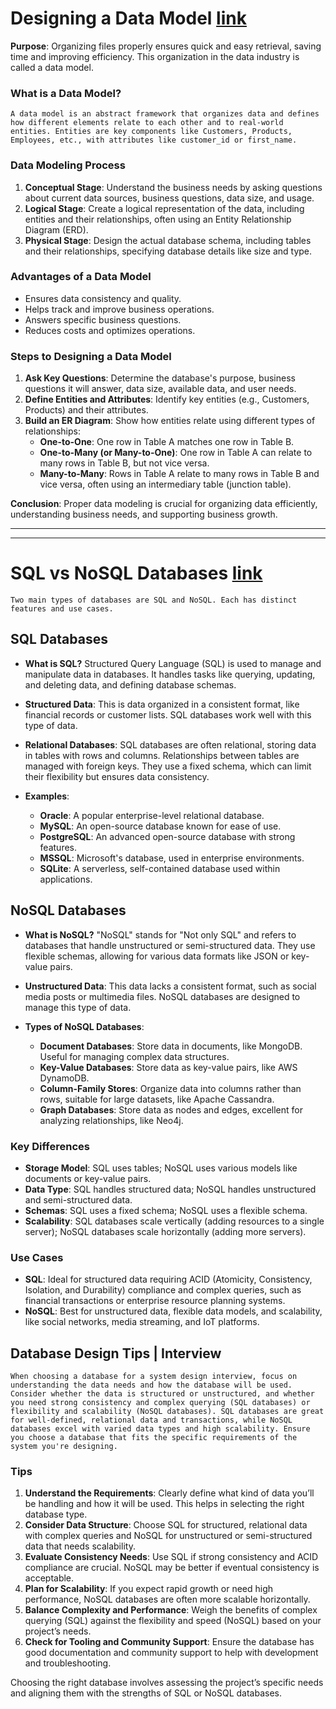 # **Designing a Data Model** [link](https://medium.com/geekculture/designing-a-data-model-56588cc27215)

**Purpose**: Organizing files properly ensures quick and easy retrieval, saving time and improving efficiency. This organization in the data industry is called a data model.

### **What is a Data Model?**

    A data model is an abstract framework that organizes data and defines how different elements relate to each other and to real-world entities. Entities are key components like Customers, Products, Employees, etc., with attributes like customer_id or first_name.

### **Data Modeling Process**

1. **Conceptual Stage**: Understand the business needs by asking questions about current data sources, business questions, data size, and usage.
2. **Logical Stage**: Create a logical representation of the data, including entities and their relationships, often using an Entity Relationship Diagram (ERD).
3. **Physical Stage**: Design the actual database schema, including tables and their relationships, specifying database details like size and type.

### **Advantages of a Data Model**

- Ensures data consistency and quality.
- Helps track and improve business operations.
- Answers specific business questions.
- Reduces costs and optimizes operations.

### **Steps to Designing a Data Model**

1. **Ask Key Questions**: Determine the database's purpose, business questions it will answer, data size, available data, and user needs.
2. **Define Entities and Attributes**: Identify key entities (e.g., Customers, Products) and their attributes.
3. **Build an ER Diagram**: Show how entities relate using different types of relationships:
   - **One-to-One**: One row in Table A matches one row in Table B.
   - **One-to-Many (or Many-to-One)**: One row in Table A can relate to many rows in Table B, but not vice versa.
   - **Many-to-Many**: Rows in Table A relate to many rows in Table B and vice versa, often using an intermediary table (junction table).

**Conclusion**: Proper data modeling is crucial for organizing data efficiently, understanding business needs, and supporting business growth.

---
---

# **SQL vs NoSQL Databases** [link](https://www.mongodb.com/resources/basics/databases/nosql-explained/nosql-vs-sql)

    Two main types of databases are SQL and NoSQL. Each has distinct features and use cases.

## **SQL Databases**

- **What is SQL?** Structured Query Language (SQL) is used to manage and manipulate data in databases. It handles tasks like querying, updating, and deleting data, and defining database schemas.

- **Structured Data**: This is data organized in a consistent format, like financial records or customer lists. SQL databases work well with this type of data.

- **Relational Databases**: SQL databases are often relational, storing data in tables with rows and columns. Relationships between tables are managed with foreign keys. They use a fixed schema, which can limit their flexibility but ensures data consistency.

- **Examples**:
  - **Oracle**: A popular enterprise-level relational database.
  - **MySQL**: An open-source database known for ease of use.
  - **PostgreSQL**: An advanced open-source database with strong features.
  - **MSSQL**: Microsoft's database, used in enterprise environments.
  - **SQLite**: A serverless, self-contained database used within applications.

## **NoSQL Databases**

- **What is NoSQL?** "NoSQL" stands for "Not only SQL" and refers to databases that handle unstructured or semi-structured data. They use flexible schemas, allowing for various data formats like JSON or key-value pairs.

- **Unstructured Data**: This data lacks a consistent format, such as social media posts or multimedia files. NoSQL databases are designed to manage this type of data.

- **Types of NoSQL Databases**:
  - **Document Databases**: Store data in documents, like MongoDB. Useful for managing complex data structures.
  - **Key-Value Databases**: Store data as key-value pairs, like AWS DynamoDB.
  - **Column-Family Stores**: Organize data into columns rather than rows, suitable for large datasets, like Apache Cassandra.
  - **Graph Databases**: Store data as nodes and edges, excellent for analyzing relationships, like Neo4j.

### **Key Differences**

- **Storage Model**: SQL uses tables; NoSQL uses various models like documents or key-value pairs.
- **Data Type**: SQL handles structured data; NoSQL handles unstructured and semi-structured data.
- **Schemas**: SQL uses a fixed schema; NoSQL uses a flexible schema.
- **Scalability**: SQL databases scale vertically (adding resources to a single server); NoSQL databases scale horizontally (adding more servers).

### **Use Cases**

- **SQL**: Ideal for structured data requiring ACID (Atomicity, Consistency, Isolation, and Durability) compliance and complex queries, such as financial transactions or enterprise resource planning systems.
- **NoSQL**: Best for unstructured data, flexible data models, and scalability, like social networks, media streaming, and IoT platforms.

## **Database Design Tips | Interview**

    When choosing a database for a system design interview, focus on understanding the data needs and how the database will be used. Consider whether the data is structured or unstructured, and whether you need strong consistency and complex querying (SQL databases) or flexibility and scalability (NoSQL databases). SQL databases are great for well-defined, relational data and transactions, while NoSQL databases excel with varied data types and high scalability. Ensure you choose a database that fits the specific requirements of the system you're designing.

### **Tips**

1. **Understand the Requirements**: Clearly define what kind of data you’ll be handling and how it will be used. This helps in selecting the right database type.
2. **Consider Data Structure**: Choose SQL for structured, relational data with complex queries and NoSQL for unstructured or semi-structured data that needs scalability.
3. **Evaluate Consistency Needs**: Use SQL if strong consistency and ACID compliance are crucial. NoSQL may be better if eventual consistency is acceptable.
4. **Plan for Scalability**: If you expect rapid growth or need high performance, NoSQL databases are often more scalable horizontally.
5. **Balance Complexity and Performance**: Weigh the benefits of complex querying (SQL) against the flexibility and speed (NoSQL) based on your project’s needs.
6. **Check for Tooling and Community Support**: Ensure the database has good documentation and community support to help with development and troubleshooting.

Choosing the right database involves assessing the project’s specific needs and aligning them with the strengths of SQL or NoSQL databases.
